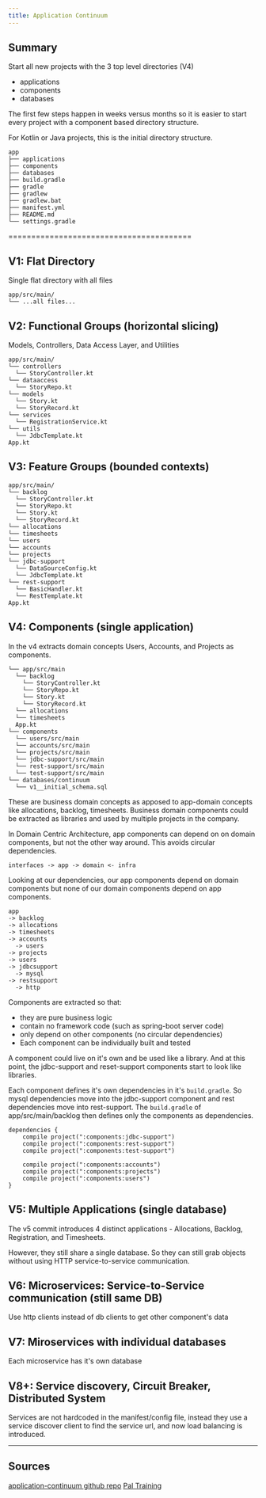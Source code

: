 ```yaml
---
title: Application Continuum
---
```


## Summary
Start all new projects with the 3 top level directories (V4)
* applications
* components
* databases
 
The first few steps happen in weeks versus months so it is easier to start every project with a component based directory structure.

For Kotlin or Java projects, this is the initial directory structure.

```
app
├── applications
├── components
├── databases
├── build.gradle
├── gradle
├── gradlew
├── gradlew.bat
├── manifest.yml
├── README.md
└── settings.gradle
```

========================================
## V1: Flat Directory
Single flat directory with all files

```
app/src/main/
└── ...all files...
```

## V2: Functional Groups (horizontal slicing)
Models, Controllers, Data Access Layer, and Utilities

```
app/src/main/
└── controllers
  └── StoryController.kt
└── dataaccess
  └── StoryRepo.kt
└── models
  └── Story.kt
  └── StoryRecord.kt
└── services
  └── RegistrationService.kt
└── utils
  └── JdbcTemplate.kt  
App.kt
```

## V3: Feature Groups (bounded contexts)

```
app/src/main/
└── backlog
  └── StoryController.kt
  └── StoryRepo.kt
  └── Story.kt
  └── StoryRecord.kt
└── allocations
└── timesheets
└── users
└── accounts
└── projects 
└── jdbc-support
  └── DataSourceConfig.kt
  └── JdbcTemplate.kt
└── rest-support
  └── BasicHandler.kt
  └── RestTemplate.kt
App.kt
```

## V4: Components (single application)
In the v4 extracts domain concepts Users, Accounts, and Projects as components. 

```
└── app/src/main
  └── backlog
    └── StoryController.kt
    └── StoryRepo.kt
    └── Story.kt
    └── StoryRecord.kt
  └── allocations
  └── timesheets
  App.kt
└── components
  └── users/src/main
  └── accounts/src/main
  └── projects/src/main
  └── jdbc-support/src/main
  └── rest-support/src/main
  └── test-support/src/main
└── databases/continuum
  └── v1__initial_schema.sql
```

These are business domain concepts as apposed to app-domain concepts like allocations, backlog, timesheets. 
Business domain components could be extracted as libraries and used by multiple projects in the company.

In Domain Centric Architecture, app components can depend on on domain components, but not the other way around. 
This avoids circular dependencies.

```
interfaces -> app -> domain <- infra
```

Looking at our dependencies, our app components depend on domain components but none of our domain components depend on app components.

```
app
-> backlog
-> allocations
-> timesheets
-> accounts
  -> users
-> projects
-> users
-> jdbcsupport
  -> mysql
-> restsupport
  -> http
``` 

Components are extracted so that:

* they are pure business logic 
* contain no framework code (such as spring-boot server code)
* only depend on other components (no circular dependencies)
* Each component can be individually built and tested

A component could live on it's own and be used like a library.
And at this point, the jdbc-support and reset-support components start to look like libraries.

Each component defines it's own dependencies in it's `build.gradle`.
So mysql dependencies move into the jdbc-support component and rest dependencies move into rest-support.
The `build.gradle` of app/src/main/backlog then defines only the components as dependencies.

```
dependencies {
    compile project(":components:jdbc-support")
    compile project(":components:rest-support")
    compile project(":components:test-support")

    compile project(":components:accounts")
    compile project(":components:projects")
    compile project(":components:users")
}
```

## V5: Multiple Applications (single database)
The v5 commit introduces 4 distinct applications - Allocations, Backlog, Registration, and Timesheets.

However, they still share a single database. So they can still grab objects
without using HTTP service-to-service communication.

## V6: Microservices: Service-to-Service communication (still same DB)
Use http clients instead of db clients to get other component's data

## V7: Miroservices with individual databases
Each microservice has it's own database

## V8+: Service discovery, Circuit Breaker, Distributed System 
Services are not hardcoded in the manifest/config file, 
instead they use a service discover client to find the service url, 
and now load balancing is introduced.

---
## Sources
[application-continuum github repo](https://github.com/continuumcollective/application-continuum)
[Pal Training](https://waveland.education.pivotal.io/cnd-course/)
